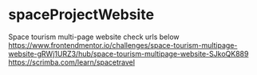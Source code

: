 # spaceProjectWebsite
Space tourism multi-page website check urls below
https://www.frontendmentor.io/challenges/space-tourism-multipage-website-gRWj1URZ3/hub/space-tourism-multipage-website-SJkoQK889
https://scrimba.com/learn/spacetravel
